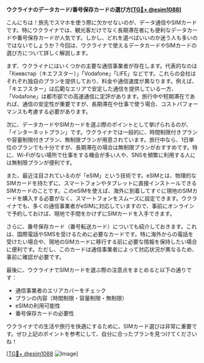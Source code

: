 **ウクライナのデータカード/番号保存カードの選び方[[TG💪+ @esim1088](https://t.me/s/esim1088)]**

こんにちは！旅先でスマホを使う際に欠かせないのが、データ通信やSIMカードです。特にウクライナでは、観光客だけでなく長期滞在者にも便利なデータカードや番号保存カードが人気です。しかし、どれを選べばいいのか迷う人も多いのではないでしょうか？今回は、ウクライナで使えるデータカードやSIMカードの選び方について詳しく解説します。

まず、ウクライナにはいくつかの主要な通信事業者が存在します。代表的なのは「Киевстар（キエフスター）」「Vodafone」「LIFE」などです。これらの会社はそれぞれ独自のプランを提供しており、料金や通信速度が異なります。例えば、「キエフスター」は広範なエリアで安定した通信を提供している一方、「Vodafone」は都市部での高速通信に定評があります。旅行中や短期滞在であれば、通信の安定性が重要ですが、長期滞在や仕事で使う場合、コストパフォーマンスも考慮する必要があります。

次に、データカードやSIMカードを選ぶ際のポイントとして挙げられるのが、「インターネットプラン」です。ウクライナでは一般的に、時間制限付きプランや容量制限付きプラン、無制限プランが用意されています。旅行中なら、1日単位のプランでも十分ですが、長期滞在の場合は無制限プランがおすすめです。特に、Wi-Fiがない場所で仕事をする機会が多い人や、SNSを頻繁に利用する人には無制限プランが便利です。

また、最近注目されているのが「eSIM」という技術です。eSIMとは、物理的なSIMカードを持たずに、スマートフォンやタブレットに直接インストールできるSIMカードのことです。このeSIMを使えば、海外に到着してすぐに現地のSIMカードを購入する必要がなく、スマートフォンをスムーズに設定できます。ウクライナでも、多くの通信事業者がeSIMに対応していますので、事前にオンラインで予約しておけば、現地で手間をかけずにSIMカードを入手できます。

さらに、番号保存カード（番号転送カード）についても紹介しておきます。これは、国際電話やSMSを受けるために必要なカードです。特に海外からの電話を受けたい場合や、現地のSIMカードに移行する前に必要な情報を保持したい場合に便利です。ただし、このカードは通信事業者によって対応状況が異なるため、事前に確認が必要です。

最後に、ウクライナでSIMカードを選ぶ際の注意点をまとめると以下の通りです：
- 通信事業者のエリアカバーをチェック
- プランの内容（時間制限・容量制限・無制限）
- eSIMの利用可能性
- 番号保存カードの必要性

ウクライナでの生活や旅行を快適にするために、SIMカード選びは非常に重要です。ぜひ上記のポイントを参考にして、自分に合ったプランを見つけてくださいね！

[[TG💪+ @esim1088](https://t.me/s/esim1088) ![Image](https://i.postimg.cc/Y0z9fWf4/image.png)]